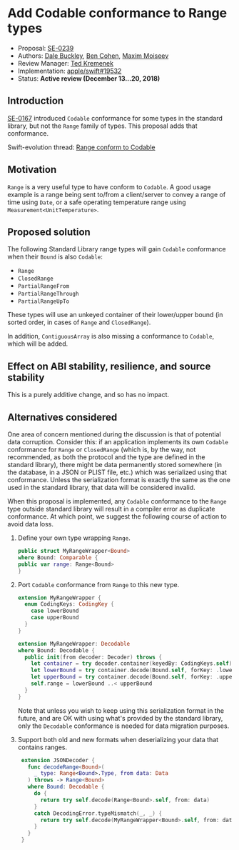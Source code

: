 # Add Codable conformance to Range types

* Proposal: [SE-0239](0239-codable-range.md)
* Authors: [Dale Buckley](https://github.com/dlbuckley), [Ben Cohen](https://github.com/airspeedswift), [Maxim Moiseev](https://github.com/moiseev)
* Review Manager: [Ted Kremenek](https://github.com/tkremenek)
* Implementation: [apple/swift#19532](https://github.com/apple/swift/pull/19532)
* Status: **Active review (December 13...20, 2018)**

## Introduction

[SE-0167](0167-swift-encoders.md) introduced `Codable` conformance for some types in the standard
library, but not the `Range` family of types. This proposal adds that
conformance.

Swift-evolution thread: [Range conform to Codable](https://forums.swift.org/t/range-conform-to-codable/15552)

## Motivation

`Range` is a very useful type to have conform to `Codable`. A good usage example is a range being sent to/from a client/server to convey a range of time using `Date`, or a safe operating temperature range using `Measurement<UnitTemperature>`.

## Proposed solution

The following Standard Library range types will gain `Codable` conformance
when their `Bound` is also `Codable`:

 * `Range`
 * `ClosedRange`
 * `PartialRangeFrom`
 * `PartialRangeThrough`
 * `PartialRangeUpTo`

These types will use an unkeyed container of their lower/upper bound (in sorted order, in cases of `Range` and `ClosedRange`).

In addition, `ContiguousArray` is also missing a conformance to `Codable`, which will be added.

## Effect on ABI stability, resilience, and source stability

This is a purely additive change, and so has no impact.

## Alternatives considered

One area of concern mentioned during the discussion is that of
potential data corruption. Consider this: if an application implements its own
`Codable` conformance for `Range` or `ClosedRange` (which is, by the way, not
recommended, as both the protocol and the type are defined in the standard
library), there might be data permanently stored somewhere (in the database, in
a JSON or PLIST file, etc.) which was serialized using that conformance. Unless
the serialization format is exactly the same as the one used in the standard
library, that data will be considered invalid.

When this proposal is implemented, any `Codable` conformance to the `Range` type
outside standard library will result in a compiler error as duplicate
conformance. At which point, we suggest the following course of action to avoid
data loss.

1. Define your own type wrapping `Range`.

    ```swift
    public struct MyRangeWrapper<Bound>
    where Bound: Comparable {
    public var range: Range<Bound>
    }
    ```

2. Port `Codable` conformance from `Range` to this new type.

    ```swift
    extension MyRangeWrapper {
      enum CodingKeys: CodingKey {
        case lowerBound
        case upperBound
      }
    }

    extension MyRangeWrapper: Decodable
    where Bound: Decodable {
      public init(from decoder: Decoder) throws {
        let container = try decoder.container(keyedBy: CodingKeys.self)
        let lowerBound = try container.decode(Bound.self, forKey: .lowerBound)
        let upperBound = try container.decode(Bound.self, forKey: .upperBound)
        self.range = lowerBound ..< upperBound
      }
    }

    ```

    Note that unless you wish to keep using this serialization format in the
    future, and are OK with using what's provided by the standard library, only
    the `Decodable` conformance is needed for data migration purposes.

3. Support both old and new formats when deserializing your data that contains
   ranges.

   ```swift
    extension JSONDecoder {
      func decodeRange<Bound>(
        _ type: Range<Bound>.Type, from data: Data
      ) throws -> Range<Bound>
      where Bound: Decodable {
        do {
          return try self.decode(Range<Bound>.self, from: data)
        }
        catch DecodingError.typeMismatch(_, _) {
          return try self.decode(MyRangeWrapper<Bound>.self, from: data).range
        }
      }
    }
    ```
